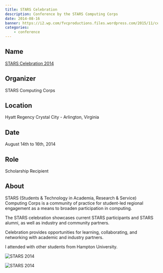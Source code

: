 ```yaml
---
title: STARS Celebration
description: Conference by the STARS Computing Corps
date: 2014-08-16
banner: https://i2.wp.com/fvcproductions.files.wordpress.com/2015/11/celebration2014-85.jpg
categories:
    - conference
---
```


## Name

[STARS Celebration 2014](https://www.starscelebration.org/2014/)

## Organizer

STARS Computing Corps

## Location

Hyatt Regency Crystal City - Arlington, Virginia

## Date

August 14th to 16th, 2014

## Role

Scholarship Recipient

## About

STARS (Students & Technology in Academia, Research & Service) Computing Corps is a community of practice for student-led regional engagement as a means to broaden participation in computing.

The STARS celebration showcases current STARS participants and STARS alumni, as well as industry and community partners.

Celebration provides opportunities for learning, collaborating, and networking with academic and industry partners.

I attended with other students from Hampton University.

![STARS 2014](https://i2.wp.com/fvcproductions.files.wordpress.com/2015/11/celebration2014-84.jpg)

![STARS 2014](https://i2.wp.com/fvcproductions.files.wordpress.com/2015/11/celebration2014-85.jpg)
